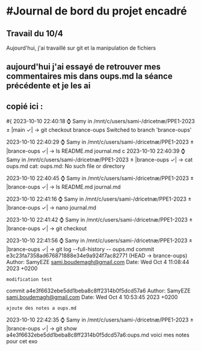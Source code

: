 #Journal de bord du projet encadré
=======
## Travail du 10/4

Aujourd'hui, j'ai travaillé sur git et la manipulation de fichiers

## aujourd'hui j'ai essayé de retrouver mes commentaires mis dans oups.md la séance précédente et je les ai
## copié ici : 
#{ 2023-10-10 22:40:18 ⌚  Samy in /mnt/c/users/sami-/dricetnæ/PPE1-2023
± |main ✓| → git checkout brance-oups
Switched to branch 'brance-oups'

 2023-10-10 22:40:29 ⌚  Samy in /mnt/c/users/sami-/dricetnæ/PPE1-2023
± |brance-oups ✓| → ls
README.md  journal.md
c
 2023-10-10 22:40:39 ⌚  Samy in /mnt/c/users/sami-/dricetnæ/PPE1-2023
± |brance-oups ✓| → cat oups.md
cat: oups.md: No such file or directory

 2023-10-10 22:40:45 ⌚  Samy in /mnt/c/users/sami-/dricetnæ/PPE1-2023
± |brance-oups ✓| → ls
README.md  journal.md

 2023-10-10 22:41:16 ⌚  Samy in /mnt/c/users/sami-/dricetnæ/PPE1-2023
± |brance-oups ✓| → nano journal.md

 2023-10-10 22:41:42 ⌚  Samy in /mnt/c/users/sami-/dricetnæ/PPE1-2023
± |brance-oups ✓| → git checkout

 2023-10-10 22:41:56 ⌚  Samy in /mnt/c/users/sami-/dricetnæ/PPE1-2023
± |brance-oups ✓| → git log --full-history -- oups.md
commit e3c23fa7358ad676871888e34e9a924f7ac82771 (HEAD -> brance-oups)
Author: SamyEZE <sami.boudemagh@gmail.com>
Date:   Wed Oct 4 11:08:44 2023 +0200

    modification test

commit a4e3f6632ebe5dd1beba8c8ff2314b0f5dcd57a6
Author: SamyEZE <sami.boudemagh@gmail.com>
Date:   Wed Oct 4 10:53:45 2023 +0200

    ajoute des notes a oups.md

 2023-10-10 22:42:35 ⌚  Samy in /mnt/c/users/sami-/dricetnæ/PPE1-2023
± |brance-oups ✓| → git show a4e3f6632ebe5dd1beba8c8ff2314b0f5dcd57a6:oups.md
voici mes notes pour cet exo 




